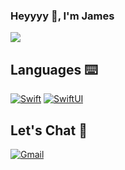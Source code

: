 ### Heyyyy 👋, I'm James
![](https://media.giphy.com/media/QZafWHTjJmwTK/giphy.gif)

## Languages ⌨️
[![Swift](https://img.shields.io/badge/-Swift-FA7343?logo=swift&logoColor=white&style=flat)](https://developer.apple.com/swift/)
[![SwiftUI](https://img.shields.io/badge/-SwiftUI-0A66C2?logo=swift&logoColor=white&style=flat)](https://developer.apple.com/swift/)

## Let's Chat 💬
[![Gmail](https://img.shields.io/badge/-Gmail-EA4335?logo=gmail&logoColor=white&style=flat)](mailto:james.ledesma23@gmail.com)

<!-- ## Things I've Accomplished
<a href="https://github.com/anuraghazra/github-readme-stats">
  <img align="center" src="https://github-readme-stats.vercel.app/api?username=jamesle7&count_private=true&show_icons=true&theme=radical&custom_title=Scorecard&hide=stars,prs&include_all_commits=true" />
</a>

<!-- ![Anurag's GitHub stats](https://github-readme-stats.vercel.app/api?username=anuraghazra) -->
